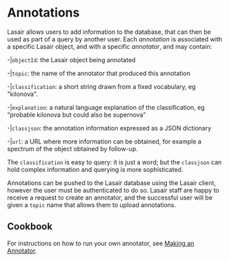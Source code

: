 # Annotations

Lasair allows users to add information to the database, that can then be used
as part of a query by another user. Each *annotation* is associated with a 
specific Lasair object, and with a specific *annotator*, and may 
contain:

 -|`objectId`: the Lasair object being annotated

 -|`topic`: the name of the annotator that produced this annotation

 -|`classification`: a short string drawn from a fixed vocabulary, eg "kilonova".

 -|`explanation`: a natural language explanation of the classification, eg “probable kilonova but could also be supernova”

 -|`classjson`: the annotation information expressed as a JSON dictionary

 -|`url`: a URL where more information can be obtained, for example
a spectrum of the object obtained by follow-up.

The `classification` is easy to query: it is just a word; but the `classjson` 
can hold complex information and querying is more sophisticated.

Annotations can be pushed to the Lasair database using the Lasair client,
however the user must be authenticated to do so. Lasair staff are happy to 
receive a request to create an annotator, and the successful user
will be given a `topic` name that allows them to upload annotations.

## Cookbook

For instructions on how to run your own annotator, see [Making an Annotator](../core_functions/make_annotator.html).

